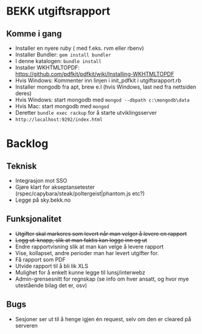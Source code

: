 # BEKK utgiftsrapport

## Komme i gang

* Installer en nyere ruby ( med f.eks. rvm eller rbenv)
* Installer Bundler: `gem install bundler`
* I denne katalogen: `bundle install`
* Installer WKHTMLTOPDF: https://github.com/pdfkit/pdfkit/wiki/Installing-WKHTMLTOPDF
* Hvis Windows: Kommenter inn linjen i init_pdfkit i utgiftsrapport.rb
* Installer mongodb fra apt, brew e.l (hvis Windows, last ned fra nettsiden deres)
* Hvis Windows: start mongodb med `mongod --dbpath c:\mongodb\data`
* Hvis Mac: start mongodb med `mongod`
* Deretter `bundle exec rackup` for å starte utviklingsserver
* `http://localhost:9292/index.html`

# Backlog

## Teknisk
* Integrasjon mot SSO
* Gjøre klart for akseptansetester (rspec/capybara/steak/poltergeist|phantom.js etc?)
* Legge på sky.bekk.no

## Funksjonalitet
* ~~Utgifter skal markeres som levert når man velger å levere en rapport~~
* ~~Logg ut-knapp, slik at man faktis kan logge inn og ut~~
* Endre rapportvisning slik at man kan velge å levere rapport
* Vise, kollapset, andre perioder man har levert utgifter for.
* Få rapport som PDF
* Utvide rapport til å bli lik XLS
* Mulighet for å enkelt kunne legge til lunsj/interwebz
* Admin-grensesnitt for regnskap (se info om hver ansatt, og hvor mye utestående bilag det er, osv)

## Bugs
* Sesjoner ser ut til å henge igjen én request, selv om den er cleared på serveren
